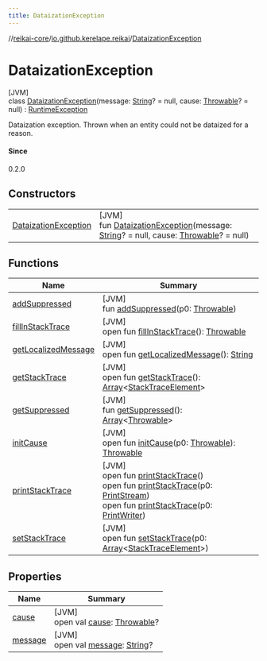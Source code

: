 ```yaml
---
title: DataizationException
---
```

//[reikai-core](../../../index.html)/[io.github.kerelape.reikai](../index.html)/[DataizationException](index.html)



# DataizationException



[JVM]\
class [DataizationException](index.html)(message: [String](https://kotlinlang.org/api/latest/jvm/stdlib/kotlin/-string/index.html)? = null, cause: [Throwable](https://kotlinlang.org/api/latest/jvm/stdlib/kotlin/-throwable/index.html)? = null) : [RuntimeException](https://docs.oracle.com/javase/8/docs/api/java/lang/RuntimeException.html)

Dataization exception. Thrown when an entity could not be dataized for a reason.



#### Since



0.2.0



## Constructors


| | |
|---|---|
| [DataizationException](-dataization-exception.html) | [JVM]<br>fun [DataizationException](-dataization-exception.html)(message: [String](https://kotlinlang.org/api/latest/jvm/stdlib/kotlin/-string/index.html)? = null, cause: [Throwable](https://kotlinlang.org/api/latest/jvm/stdlib/kotlin/-throwable/index.html)? = null) |


## Functions


| Name | Summary |
|---|---|
| [addSuppressed](index.html#282858770%2FFunctions%2F417447919) | [JVM]<br>fun [addSuppressed](index.html#282858770%2FFunctions%2F417447919)(p0: [Throwable](https://kotlinlang.org/api/latest/jvm/stdlib/kotlin/-throwable/index.html)) |
| [fillInStackTrace](index.html#-1102069925%2FFunctions%2F417447919) | [JVM]<br>open fun [fillInStackTrace](index.html#-1102069925%2FFunctions%2F417447919)(): [Throwable](https://kotlinlang.org/api/latest/jvm/stdlib/kotlin/-throwable/index.html) |
| [getLocalizedMessage](index.html#1043865560%2FFunctions%2F417447919) | [JVM]<br>open fun [getLocalizedMessage](index.html#1043865560%2FFunctions%2F417447919)(): [String](https://kotlinlang.org/api/latest/jvm/stdlib/kotlin/-string/index.html) |
| [getStackTrace](index.html#2050903719%2FFunctions%2F417447919) | [JVM]<br>open fun [getStackTrace](index.html#2050903719%2FFunctions%2F417447919)(): [Array](https://kotlinlang.org/api/latest/jvm/stdlib/kotlin/-array/index.html)&lt;[StackTraceElement](https://docs.oracle.com/javase/8/docs/api/java/lang/StackTraceElement.html)&gt; |
| [getSuppressed](index.html#672492560%2FFunctions%2F417447919) | [JVM]<br>fun [getSuppressed](index.html#672492560%2FFunctions%2F417447919)(): [Array](https://kotlinlang.org/api/latest/jvm/stdlib/kotlin/-array/index.html)&lt;[Throwable](https://kotlinlang.org/api/latest/jvm/stdlib/kotlin/-throwable/index.html)&gt; |
| [initCause](index.html#-418225042%2FFunctions%2F417447919) | [JVM]<br>open fun [initCause](index.html#-418225042%2FFunctions%2F417447919)(p0: [Throwable](https://kotlinlang.org/api/latest/jvm/stdlib/kotlin/-throwable/index.html)): [Throwable](https://kotlinlang.org/api/latest/jvm/stdlib/kotlin/-throwable/index.html) |
| [printStackTrace](index.html#-1769529168%2FFunctions%2F417447919) | [JVM]<br>open fun [printStackTrace](index.html#-1769529168%2FFunctions%2F417447919)()<br>open fun [printStackTrace](index.html#1841853697%2FFunctions%2F417447919)(p0: [PrintStream](https://docs.oracle.com/javase/8/docs/api/java/io/PrintStream.html))<br>open fun [printStackTrace](index.html#1175535278%2FFunctions%2F417447919)(p0: [PrintWriter](https://docs.oracle.com/javase/8/docs/api/java/io/PrintWriter.html)) |
| [setStackTrace](index.html#2135801318%2FFunctions%2F417447919) | [JVM]<br>open fun [setStackTrace](index.html#2135801318%2FFunctions%2F417447919)(p0: [Array](https://kotlinlang.org/api/latest/jvm/stdlib/kotlin/-array/index.html)&lt;[StackTraceElement](https://docs.oracle.com/javase/8/docs/api/java/lang/StackTraceElement.html)&gt;) |


## Properties


| Name | Summary |
|---|---|
| [cause](index.html#-654012527%2FProperties%2F417447919) | [JVM]<br>open val [cause](index.html#-654012527%2FProperties%2F417447919): [Throwable](https://kotlinlang.org/api/latest/jvm/stdlib/kotlin/-throwable/index.html)? |
| [message](index.html#1824300659%2FProperties%2F417447919) | [JVM]<br>open val [message](index.html#1824300659%2FProperties%2F417447919): [String](https://kotlinlang.org/api/latest/jvm/stdlib/kotlin/-string/index.html)? |

